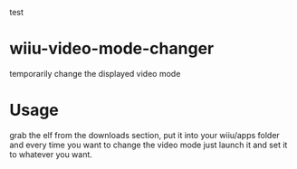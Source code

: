 test

# wiiu-video-mode-changer
temporarily change the displayed video mode

# Usage
grab the elf from the downloads section, put it into your wiiu/apps folder and every time you want to change the video mode just launch it and set it to whatever you want.
